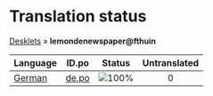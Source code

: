 # Translation status
[Desklets](../../README.md) &#187; **lemondenewspaper@fthuin**

Language | ID.po | Status | Untranslated
---------|:--:|:------:|:-----------:
[German](../../language-status/de.md) | [de.po](po/de.po) | ![100%](http://progressed.io/bar/100) | 0
